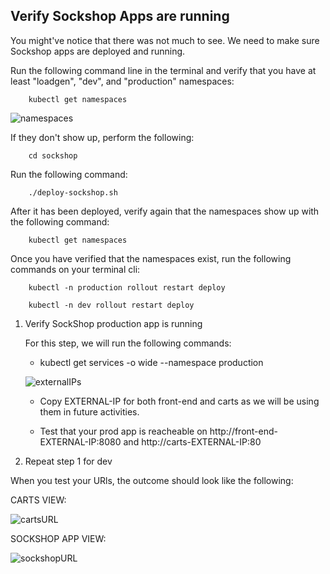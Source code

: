 ## Verify Sockshop Apps are running

You might've notice that there was not much to see. We need to make sure Sockshop apps are deployed and running.

Run the following command line in the terminal and verify that you have at least "loadgen", "dev", and "production" namespaces:

        kubectl get namespaces

![namespaces](../../assets/images/namespaces.png)

If they don't show up, perform the following:

        cd sockshop

Run the following command:

        ./deploy-sockshop.sh

After it has been deployed, verify again that the namespaces show up with the following command:

        kubectl get namespaces

Once you have verified that the namespaces exist, run the following commands on your terminal cli:

        kubectl -n production rollout restart deploy
        
        kubectl -n dev rollout restart deploy


1. Verify SockShop production app is running

   For this step, we will run the following commands:

    * kubectl get services -o wide --namespace production

    ![externalIPs](../../assets/images/externalIPs.png)

    * Copy EXTERNAL-IP for both front-end and carts as we will be using them in future activities.
    
    * Test that your prod app is reacheable on http://front-end-EXTERNAL-IP:8080 and http://carts-EXTERNAL-IP:80

2. Repeat step 1 for dev


When you test your URls, the outcome should look like the following: 

CARTS VIEW:

   ![cartsURL](../../assets/images/cartsURL.png)
    <br>

SOCKSHOP APP VIEW:

   ![sockshopURL](../../assets/images/sockshop.png)